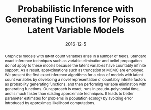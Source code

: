 ---
title: "Probabilistic Inference with Generating Functions for Poisson Latent Variable Models"
collection: publications
permalink: /publication/2016-12-1-inference-with-pgfs
abstract: 'Graphical models with latent count variables arise in a number of fields. Standard exact inference techniques such as variable elimination and belief propagation do not apply to these models because the latent variables have countably infinite support. As a result, approximations such as truncation or MCMC are employed. We present the first exact inference algorithms for a class of models with latent count variables by developing a novel representation of countably infinite factors as probability generating functions, and then performing variable elimination with generating functions. Our approach is exact, runs in pseudo-polynomial time, and is much faster than existing approximate techniques. It leads to better parameter estimates for problems in population ecology by avoiding error introduced by approximate likelihood computations.'
date: 2016-12-5
venue: 'NIPS'
paperurl: 'http://kwinner.github.io/files/WinnerSheldon2016.pdf'
citation: 'Kevin Winner and Daniel Sheldon. Probabilistic inference with generating functions for Poisson latent variable models. In <i>Advances in Neural Information Processing Systems 30</i>, 2016'
---